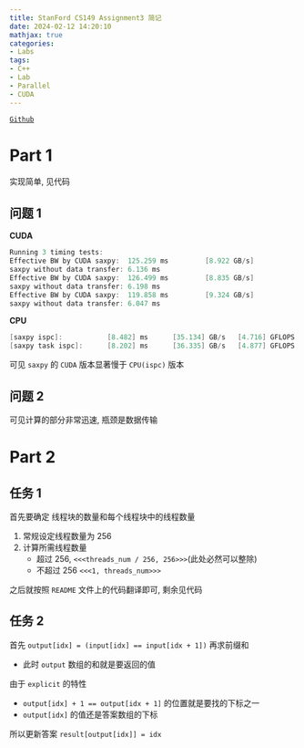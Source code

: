 ```yaml
---
title: StanFord CS149 Assignment3 简记
date: 2024-02-12 14:20:10
mathjax: true
categories:
- Labs
tags: 
- C++
- Lab
- Parallel
- CUDA
---
```


[`Github`](https://github.com/lzlcs/Courses)
# Part 1

实现简单, 见代码

## 问题 1

**CUDA**
```cpp
Running 3 timing tests:
Effective BW by CUDA saxpy:  125.259 ms         [8.922 GB/s]
saxpy without data transfer: 6.136 ms
Effective BW by CUDA saxpy:  126.499 ms         [8.835 GB/s]
saxpy without data transfer: 6.198 ms
Effective BW by CUDA saxpy:  119.858 ms         [9.324 GB/s]
saxpy without data transfer: 6.047 ms
```
**CPU**
```cpp
[saxpy ispc]:           [8.482] ms      [35.134] GB/s   [4.716] GFLOPS
[saxpy task ispc]:      [8.202] ms      [36.335] GB/s   [4.877] GFLOPS
```

可见 `saxpy` 的 `CUDA` 版本显著慢于 `CPU(ispc)` 版本

## 问题 2

可见计算的部分非常迅速, 瓶颈是数据传输

# Part 2

## 任务 1

首先要确定 线程块的数量和每个线程块中的线程数量

1. 常规设定线程数量为 256
2. 计算所需线程数量 
    - 超过 256, `<<<threads_num / 256, 256>>>`(此处必然可以整除)
    - 不超过 256 `<<<1, threads_num>>>`

之后就按照 `README` 文件上的代码翻译即可, 剩余见代码

## 任务 2

首先 `output[idx] = (input[idx] == input[idx + 1])` 再求前缀和
- 此时 `output` 数组的和就是要返回的值

由于 `explicit` 的特性
- `output[idx] + 1 == output[idx + 1]` 的位置就是要找的下标之一
-  `output[idx]` 的值还是答案数组的下标

所以更新答案 `result[output[idx]] = idx`




